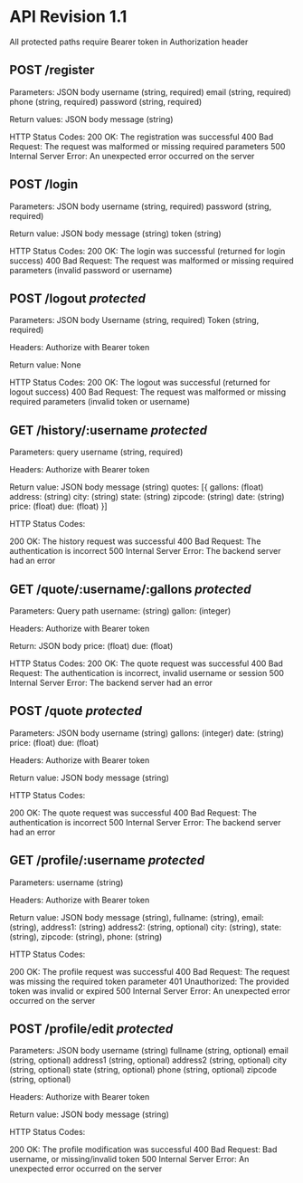 # API Revision 1.1

All protected paths require Bearer token in Authorization header

## POST /register

Parameters: JSON body
username (string, required)
email (string, required)
phone (string, required)
password (string, required)

Return values: JSON body
message (string)

HTTP Status Codes:
200 OK: The registration was successful
400 Bad Request: The request was malformed or missing required parameters
500 Internal Server Error: An unexpected error occurred on the server

## POST /login

Parameters: JSON body
username (string, required)
password (string, required)

Return value: JSON body
message (string)
token (string) 

HTTP Status Codes:
200 OK: The login was successful (returned for login success)
400 Bad Request: The request was malformed or missing required parameters (invalid password or username)

## POST /logout *protected*

Parameters: JSON body
Username (string, required)
Token (string, required)

Headers: Authorize with Bearer token

Return value:
None

HTTP Status Codes:
200 OK: The logout was successful (returned for logout success)
400 Bad Request: The request was malformed or missing required parameters (invalid token or username)

## GET /history/:username *protected*

Parameters: query
username (string, required)

Headers: Authorize with Bearer token

Return value: JSON body
message (string)
quotes: [{
	gallons: (float)
	address: (string)
	city: (string)
	state: (string)
	zipcode: (string)
	date: (string)
	price: (float)
	due: (float)
}]
	
HTTP Status Codes:

200 OK: The history request was successful
400 Bad Request: The authentication is incorrect
500 Internal Server Error: The backend server had an error

## GET /quote/:username/:gallons *protected*

Parameters: Query path
username: (string)
gallon: (integer)

Headers: Authorize with Bearer token

Return: JSON body
price: (float)
due: (float)

HTTP Status Codes:
200 OK: The quote request was successful
400 Bad Request: The authentication is incorrect, invalid username or session
500 Internal Server Error: The backend server had an error

## POST /quote *protected*

Parameters: JSON body
username (string)
gallons: (integer)
date: (string)
price: (float)
due: (float)

Headers: Authorize with Bearer token

Return value: JSON body
message (string)

HTTP Status Codes:

200 OK: The quote request was successful
400 Bad Request: The authentication is incorrect
500 Internal Server Error: The backend server had an error


## GET /profile/:username *protected*

Parameters:
username (string)

Headers: Authorize with Bearer token

Return value: JSON body
message (string),
fullname: (string),
email: (string),
address1: (string)
address2: (string, optional)
city: (string),
state: (string),
zipcode: (string),
phone: (string)

HTTP Status Codes:

200 OK: The profile request was successful
400 Bad Request: The request was missing the required token parameter
401 Unauthorized: The provided token was invalid or expired
500 Internal Server Error: An unexpected error occurred on the server

## POST /profile/edit *protected*

Parameters: JSON body
username (string)
fullname (string, optional)
email (string, optional)
address1 (string, optional)
address2 (string, optional)
city (string, optional)
state (string, optional)
phone (string, optional)
zipcode (string, optional)

Headers: Authorize with Bearer token

Return value: JSON body
message (string)

HTTP Status Codes:

200 OK: The profile modification was successful
400 Bad Request: Bad username, or missing/invalid token
500 Internal Server Error: An unexpected error occurred on the server
